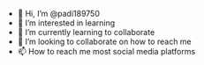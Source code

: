 - 👋 Hi, I’m @padi189750
- 👀 I’m interested in learning
- 🌱 I’m currently learning to collaborate
- 💞️ I’m looking to collaborate on how to reach me
- 📫 How to reach me most social media platforms

<!---
padi189750/padi189750 is a ✨ special ✨ repository because its `README.md` (this file) appears on your GitHub profile.
You can click the Preview link to take a look at your changes.
--->
